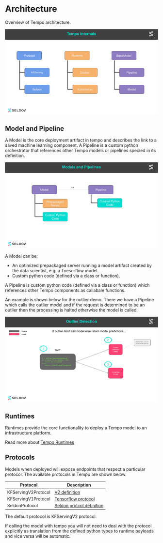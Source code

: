 # Architecture

Overview of Tempo architecture.

![internals](internals.png)


## Model and Pipeline

A Model is the core deployment artifact in tempo and describes the link to a saved machine learning component. A Pipeline is a custom python orchestrator that references other Tempo models or pipelines specied in its definition.

![model-pipeline](model-pipeline.png)


A Model can be:

  * An optimized prepackaged server running a model artifact created by the data scientist, e.g. a Tnesorflow model.
  * Custom python code (defined via a class or function).


A Pipeline is custom python code (defined via a class or function) which references other Tempo components as callabale functions.

An example is shown below for the outlier demo. There we have a Pipeline which calls the outlier model and if the request is determined to be an outlier then the processing is halted otherwise the model is called.

![outlier demo](outlier-demo.png)

## Runtimes

Runtimes provide the core functionality to deploy a Tempo model to an infrastructure platform.

Read more about [Tempo Runtimes](./runtimes.html)


## Protocols

Models when deployed will expose endpoints that respect a particular protocol. The available protocols in Tempo are shown below.

| Protocol | Description |
|--------|---------|
| KFServingV2Protocol |  [V2 definition](https://github.com/kubeflow/kfserving/tree/master/docs/predict-api/v2) |
| KFServingV1Protocol | [Tensorflow protocol](https://github.com/tensorflow/serving/blob/master/tensorflow_serving/g3doc/api_rest.md) |
| SeldonProtocol | [Seldon protcol definition](https://docs.seldon.io/projects/seldon-core/en/latest/graph/protocols.html#rest-and-grpc-seldon-protocol) |


The default protocol is KFServingV2 protocol.

If calling the model with tempo you will not need to deal with the protocol explicitly as translation from the defined python types to runtime payloads and vice versa  will be automatic.
